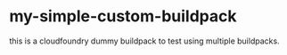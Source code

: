 # my-simple-custom-buildpack
this is a cloudfoundry dummy buildpack to test using multiple buildpacks.
